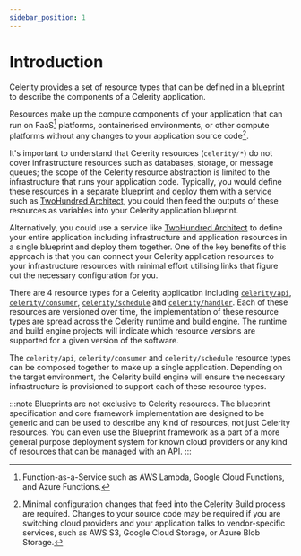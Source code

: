 ```yaml
---
sidebar_position: 1
---
```


# Introduction

Celerity provides a set of resource types that can be defined in a [blueprint](/docs/blueprint/intro) to describe the components of a Celerity application.

Resources make up the compute components of your application that can run on FaaS[^1] platforms, containerised environments, or other compute platforms without any changes to your application source code[^2]. 

It's important to understand that Celerity resources (`celerity/*`) do not cover infrastructure resources such as databases, storage, or message queues; the scope of the Celerity resource abstraction is limited to the infrastructure that runs your application code. Typically, you would define these resources in a separate blueprint and deploy them with a service such as [TwoHundred Architect](https://architect.twohundred.cloud), you could then feed the outputs of these resources as variables into your Celerity application blueprint.

Alternatively, you could use a service like [TwoHundred Architect](https://architect.twohundred.cloud) to define your entire application including infrastructure and application resources in a single blueprint and deploy them together.
One of the key benefits of this approach is that you can connect your Celerity application resources to your infrastructure resources with minimal effort utilising links that figure out the necessary configuration for you.

There are 4 resource types for a Celerity application including [`celerity/api`](/docs/resources/celerity-api), [`celerity/consumer`](/docs/resources/celerity-consumer), [`celerity/schedule`](/docs/resources/celerity-schedule) and [`celerity/handler`](/docs/resources/celerity-handler).
Each of these resources are versioned over time, the implementation of these resource types are spread across the Celerity runtime and build engine.
The runtime and build engine projects will indicate which resource versions are supported for a given version of the software.

The `celerity/api`, `celerity/consumer` and `celerity/schedule` resource types can be composed together to make up a single application.
Depending on the target environment, the Celerity build engine will ensure the necessary infrastructure is provisioned to support each of these resource types.

:::note
Blueprints are not exclusive to Celerity resources.
The blueprint specification and core framework implementation are designed to be generic and can be used to describe any kind of resources, not just Celerity resources.
You can even use the Blueprint framework as a part of a more general purpose deployment system for known cloud providers or any kind of resources that can be managed with an API.
:::

[^1]: Function-as-a-Service such as AWS Lambda, Google Cloud Functions, and Azure Functions.
[^2]: Minimal configuration changes that feed into the Celerity Build process are required. Changes to your source code may be required if you are switching cloud providers and your application talks to vendor-specific services, such as AWS S3, Google Cloud Storage, or Azure Blob Storage.
